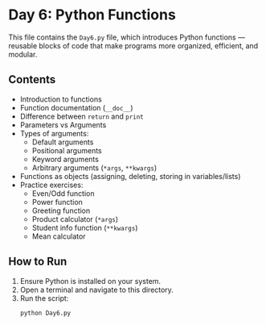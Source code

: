 # Day 6: Python Functions

This file contains the `Day6.py` file, which introduces Python functions — reusable blocks of code that make programs more organized, efficient, and modular.

## Contents

- Introduction to functions  
- Function documentation (`__doc__`)  
- Difference between `return` and `print`  
- Parameters vs Arguments  
- Types of arguments:
  - Default arguments  
  - Positional arguments  
  - Keyword arguments  
  - Arbitrary arguments (`*args`, `**kwargs`)  
- Functions as objects (assigning, deleting, storing in variables/lists)  
- Practice exercises:
  - Even/Odd function  
  - Power function  
  - Greeting function  
  - Product calculator (`*args`)  
  - Student info function (`**kwargs`)  
  - Mean calculator  

## How to Run

1. Ensure Python is installed on your system.  
2. Open a terminal and navigate to this directory.  
3. Run the script:
   ```bash
   python Day6.py

